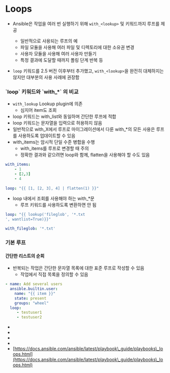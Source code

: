 # Loops

* Ansible은 작업을 여러 번 실행하기 위해 `with_<lookup>` 및 키워드까지 루프를 제공&#x20;
  * 일반적으로 사용되는 루프의 예
  * 파일 모듈을 사용해 여러 파일 및 디렉토리에 대한 소유권 변경&#x20;
  * 사용자 모듈을 사용해 여러 사용자 만들기&#x20;
  * 특정 결과에 도달할 때까지 폴링 단계 반복 등&#x20;



* `loop` 키워드를 2.5 버전 이후부터 추가했고, `with_<lookup>`을 완전히 대체하지는 않지만 대부분의 사용 사례에 권장함&#x20;

### \`loop\` 키워드와 \`with\_\*\` 의 비교&#x20;

* `with_lookup` Lookup plugin에 의존
  * 심지어 item도 조회
* loop 키워드는 with\_list와 동일하며 간단한 루프에 적합&#x20;
* loop 키워드는 문자열을 입력으로 허용하지 않음&#x20;
* 일반적으로 with\_X에서 루프로 마이그레이션에서 다룬 with\_\*의 모든 사용은 루프를 사용하도록 업데이트할 수 있음&#x20;
* with\_items는 암시적 단일 수준 병합을 수행&#x20;
  * with\_items를 루프로 변경할 때 주의
  * 정확한 결과와 같으려면 loop와 함께, flatten을 사용해야 할 수도 있음&#x20;

```yaml
with_items:
    - 1
    - [2,3]
    - 4
    
loop: "{{ [1, [2, 3], 4] | flatten(1) }}"
```

* loop 내에서 조회를 사용해야 하는 with\_\*문
  * 루프 키워드를 사용하도록 변환하면 안 됨&#x20;

```yaml
loop: "{{ lookup('fileglob', '*.txt
', wantlist=True)}}"

with_fileglob: '*.txt'
```

### 기본 루프&#x20;

#### 간단한 리스트의 순회

* 반복되는 작업은 간단한 문자열 목록에 대한 표준 루프로 작성할 수 있음&#x20;
  * 작업에서 직접 목록을 정의할 수 있음&#x20;

```yaml
- name: Add several users
  ansible.builtin.user:
    name: "{{ item }}"
    state: present
    groups: "wheel"
  loop:
     - testuser1
     - testuser2
```

*
*
*
*
* [https://docs.ansible.com/ansible/latest/playbook\_guide/playbooks\_loops.html](https://docs.ansible.com/ansible/latest/playbook\_guide/playbooks\_loops.html)
